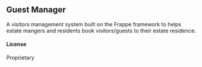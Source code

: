 ## Guest Manager

A visitors management system built on the Frappe framework to helps estate mangers and residents book visitors/guests to their estate residence.
#### License

Proprietary